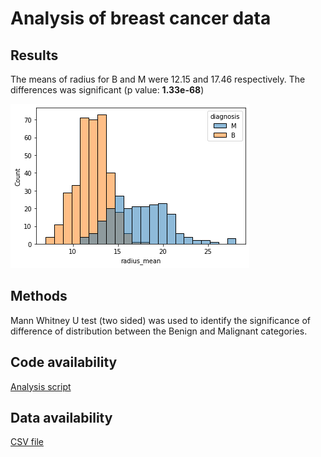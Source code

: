 # Analysis of breast cancer data

## Results

The means of radius for B and M were 12.15 and 17.46 respectively. The differences was significant (p value: **1.33e-68**)

![histogram](figures/breast_cancer_radius_hist.png)

## Methods

Mann Whitney U test (two sided) was used to identify the significance of difference of distribution between the Benign and Malignant categories.

## Code availability

[Analysis script](../src/breast_cancer_analysis.py)

## Data availability

[CSV file](../data/external/breast_cancer_wisonsin.csv)

